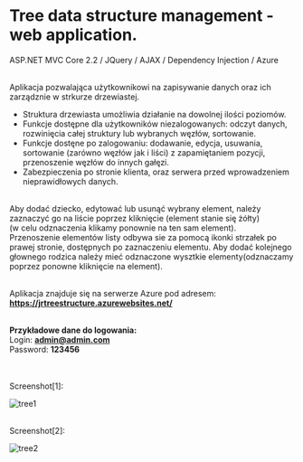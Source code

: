 # Tree data structure management - web application.
ASP.NET MVC Core 2.2 / JQuery / AJAX / Dependency Injection / Azure
<br /><br />

Aplikacja pozwalająca użytkownikowi na zapisywanie danych oraz ich zarządznie w strkurze drzewiastej.

- Struktura drzewiasta umożliwia działanie na dowolnej ilości poziomów.
- Funkcje dostępne dla użytkowników niezalogowanych: odczyt danych, rozwinięcia całej struktury lub wybranych węzłów, sortowanie.
- Funkcje dostęne po zalogowaniu: dodawanie, edycja, usuwania, sortowanie (zarówno węzłów jak i liści) z zapamiętaniem pozycji, 
  przenoszenie węzłów do innych gałęzi.
- Zabezpieczenia po stronie klienta, oraz serwera przed wprowadzeniem nieprawidłowych danych.

<br />
Aby dodać dziecko, edytować lub usunąć wybrany element, należy zaznaczyć go na liście poprzez kliknięcie (element stanie się żółty)<br />
(w celu odznaczenia klikamy ponownie na ten sam element).<br />
Przenoszenie elementów listy odbywa sie za pomocą ikonki strzałek po prawej stronie, dostępnych po zaznaczeniu elementu.
Aby dodać kolejnego głownego rodzica należy mieć odznaczone wysztkie elementy(odznaczamy poprzez ponowne kliknięcie na element).
<br /><br />

Aplikacja znajduje się na serwerze Azure pod adresem:<br />
<b>https://jrtreestructure.azurewebsites.net/</b>
<br /><br />

<b>Przykładowe dane do logowania:</b><br />
Login:  <b> admin@admin.com </b> <br />
Password:  <b> 123456</b> <br />

<br /><br />
Screenshot[1]: 

![tree1](https://user-images.githubusercontent.com/38703432/62670835-d583e500-b994-11e9-87e4-78df6caed909.png)

<br />
Screenshot[2]: 

![tree2](https://user-images.githubusercontent.com/38703432/62670187-9fddfc80-b992-11e9-9354-8c794f2aad67.png)
